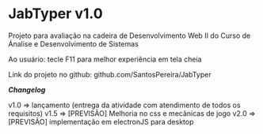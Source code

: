 # JabTyper v1.0

Projeto para avaliação na cadeira de Desenvolvimento Web II do Curso de Ánalise e Desenvolvimento de Sistemas

Ao usuário: tecle F11 para melhor experiência em tela cheia

Link do projeto no github: github.com/SantosPereira/JabTyper

***Changelog***

v1.0 => lançamento (entrega da atividade com atendimento de todos os requisitos)
v1.5 => [PREVISÃO] Melhoria no css e mecânicas de jogo
v2.0 => [PREVISÃO] implementação em electronJS para desktop
